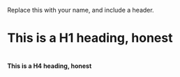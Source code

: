 Replace this with your name, and include a header.
# <h1> This is a H1 heading, honest
# <h4> This is a H4 heading, honest
